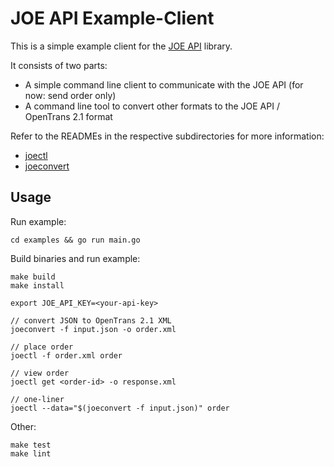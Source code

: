 # JOE API Example-Client

This is a simple example client for the [JOE API](https://github.com/jacob-elektronik/joe-api-documentation) library.

It consists of two parts:

- A simple command line client to communicate with the JOE API (for now: send order only)
- A command line tool to convert other formats to the JOE API / OpenTrans 2.1 format

Refer to the READMEs in the respective subdirectories for more information:

- [joectl](joectl/README.md)
- [joeconvert](joeconvert/README.md)

## Usage

Run example:

    cd examples && go run main.go

Build binaries and run example:

    make build
    make install

    export JOE_API_KEY=<your-api-key>
    
    // convert JSON to OpenTrans 2.1 XML
    joeconvert -f input.json -o order.xml

    // place order
    joectl -f order.xml order

    // view order
    joectl get <order-id> -o response.xml

    // one-liner
    joectl --data="$(joeconvert -f input.json)" order

Other:

    make test
    make lint
